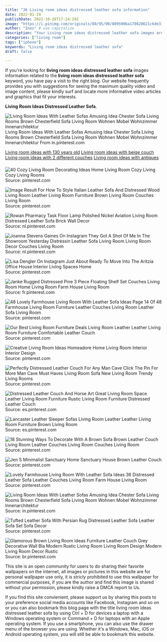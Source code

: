 ```yaml
---
title: "36 Living room ideas distressed leather sofa information"
date: 2022-01-19
publishDate: 2022-10-26T17:24:29Z
image: "https://i.pinimg.com/originals/80/95/90/809590ba178628621c6de3152ffd4950.jpg"
author: "Ines" # use capitalize
description: "Your Living room ideas distressed leather sofa images are ready in this website. Living room ideas distressed leather sofa are a topic that is being searched for and liked by netizens today. You can Get the Living room ideas distressed leather sofa files here. Download all royalty-free photos."
categories: ["living room"]
tags: ["iphone"]
keywords: "Living room ideas distressed leather sofa"
draft: false

---
```


If you're looking for **living room ideas distressed leather sofa** images information related to the **living room ideas distressed leather sofa** keyword, you have pay a visit to the right  blog.  Our website frequently  provides you with  suggestions  for seeing  the maximum  quality video and image  content, please kindly surf and locate more informative video articles and graphics  that fit your interests.

**Living Room Ideas Distressed Leather Sofa**. 

![Living Room Ideas With Leather Sofas Amusing Idea Chester Sofa Living Rooms Brown Chesterfield Sofa Living Room Wohnen Mobel Wohnzimmer Innenarchitektur](https://i.pinimg.com/originals/c8/ac/80/c8ac80da8ec79395df1b44e9e4914a5f.jpg "Living Room Ideas With Leather Sofas Amusing Idea Chester Sofa Living Rooms Brown Chesterfield Sofa Living Room Wohnen Mobel Wohnzimmer Innenarchitektur")
Living Room Ideas With Leather Sofas Amusing Idea Chester Sofa Living Rooms Brown Chesterfield Sofa Living Room Wohnen Mobel Wohnzimmer Innenarchitektur From in.pinterest.com

[Living room ideas with 130 years old](/living-room-ideas-with-130-years-old/)
[Living room ideas with beige couch](/living-room-ideas-with-beige-couch/)
[Living room ideas with 2 different couches](/living-room-ideas-with-2-different-couches/)
[Living room ideas with antiques](/living-room-ideas-with-antiques/)



### 

 


![40 Cozy Living Room Decorating Ideas Home Living Room Cozy Living Cozy Living Rooms](https://i.pinimg.com/736x/7e/e2/dc/7ee2dc322eeb5b557c1594516f6c90ad--brown-couch-brown-leather-couches.jpg "40 Cozy Living Room Decorating Ideas Home Living Room Cozy Living Cozy Living Rooms")
Source: pinterest.com

 

![Image Result For How To Style Italian Leather Sofa And Distressed Wood Living Room Leather Living Room Furniture Brown Living Room Couches Living Room](https://i.pinimg.com/736x/27/60/90/276090c187589a2fe38f9a3c2e6ad8d1--brown-leather-sofas-leather-lounge.jpg "Image Result For How To Style Italian Leather Sofa And Distressed Wood Living Room Leather Living Room Furniture Brown Living Room Couches Living Room")
Source: pinterest.com

 

![Rowan Pharmacy Task Floor Lamp Polished Nickel Aviation Living Room Distressed Leather Sofa Brick Wall Decor](https://i.pinimg.com/originals/e1/b6/7f/e1b67f1e39b29163c6ba8338f33666c3.jpg "Rowan Pharmacy Task Floor Lamp Polished Nickel Aviation Living Room Distressed Leather Sofa Brick Wall Decor")
Source: nl.pinterest.com

 

![Joanna Stevens Gaines On Instagram They Got A Shot Of Me In The Showroom Yesterday Distressin Leather Sofa Living Room Living Room Decor Couches Living Room](https://i.pinimg.com/originals/c5/40/da/c540daec1bd92de6c0705e15f2e64018.jpg "Joanna Stevens Gaines On Instagram They Got A Shot Of Me In The Showroom Yesterday Distressin Leather Sofa Living Room Living Room Decor Couches Living Room")
Source: nl.pinterest.com

 

![Lisa Dengler On Instagram Just About Ready To Move Into The Aritzia Office House Interior Living Spaces Home](https://i.pinimg.com/originals/fb/8f/97/fb8f97105f6cf57b40d4411554b710f2.jpg "Lisa Dengler On Instagram Just About Ready To Move Into The Aritzia Office House Interior Living Spaces Home")
Source: pinterest.com

 

![Janke Rugged Distressed Pine 3 Piece Floating Shelf Set Couches Living Room Home Living Room Farm House Living Room](https://i.pinimg.com/564x/fb/d3/ac/fbd3ac7909ee45c564520644ab570e8c.jpg "Janke Rugged Distressed Pine 3 Piece Floating Shelf Set Couches Living Room Home Living Room Farm House Living Room")
Source: fr.pinterest.com

 

![48 Lovely Farmhouse Living Room With Leather Sofa Ideas Page 14 Of 48 Farmhouse Living Room Furniture Leather Couches Living Room Leather Sofa Living Room](https://i.pinimg.com/originals/9a/aa/0e/9aaa0efeec6c6323e9c3b30078b61402.jpg "48 Lovely Farmhouse Living Room With Leather Sofa Ideas Page 14 Of 48 Farmhouse Living Room Furniture Leather Couches Living Room Leather Sofa Living Room")
Source: pinterest.com

 

![Our Best Living Room Furniture Deals Living Room Leather Leather Living Room Furniture Comfortable Leather Couch](https://i.pinimg.com/originals/fc/76/63/fc76635b7553636fe30f0197e4005747.jpg "Our Best Living Room Furniture Deals Living Room Leather Leather Living Room Furniture Comfortable Leather Couch")
Source: pinterest.com

 

![Creative Living Room Ideas Homeadore Home Living Room Interior Interior Design](https://i.pinimg.com/originals/f4/75/88/f4758880333705383b25ebb98566e4e6.png "Creative Living Room Ideas Homeadore Home Living Room Interior Interior Design")
Source: pinterest.com

 

![Perfectly Distressed Leather Couch For Any Man Cave Click The Pin For More Man Cave Must Haves Living Room Sofa New Living Room Trendy Living Rooms](https://i.pinimg.com/736x/6d/ef/c8/6defc81cd0d095e19e6f762fb5df0d12.jpg "Perfectly Distressed Leather Couch For Any Man Cave Click The Pin For More Man Cave Must Haves Living Room Sofa New Living Room Trendy Living Rooms")
Source: pinterest.com

 

![Distressed Leather Couch And Horse Art Great Living Room Space Leather Living Room Furniture Rustic Living Room Furniture Distressed Leather Couch](https://i.pinimg.com/originals/6c/00/c9/6c00c9532987b8694237234a94cf0a82.jpg "Distressed Leather Couch And Horse Art Great Living Room Space Leather Living Room Furniture Rustic Living Room Furniture Distressed Leather Couch")
Source: es.pinterest.com

 

![Lancaster Leather Sleeper Sofas Living Room Leather Leather Living Room Furniture Brown Living Room](https://i.pinimg.com/564x/56/04/a8/5604a8bb3d7d3523d61b5e135241d76e--brown-couch-brown-leather-sofas.jpg "Lancaster Leather Sleeper Sofas Living Room Leather Leather Living Room Furniture Brown Living Room")
Source: es.pinterest.com

 

![18 Stunning Ways To Decorate With A Brown Sofa Brown Leather Couch Living Room Leather Couches Living Room Couches Living Room](https://i.pinimg.com/originals/98/ee/4e/98ee4e22d35f211c8323f05eb274f70c.jpg "18 Stunning Ways To Decorate With A Brown Sofa Brown Leather Couch Living Room Leather Couches Living Room Couches Living Room")
Source: pinterest.com

 

![Jen S Minimalist Sanctuary Home Sanctuary House Brown Leather Couch](https://i.pinimg.com/564x/d7/ea/1d/d7ea1d338ef9c96f8890f2d1b6f9c140--distressed-leather-couch-brown-leather-sofas.jpg "Jen S Minimalist Sanctuary Home Sanctuary House Brown Leather Couch")
Source: pinterest.com

 

![Lovely Farmhouse Living Room With Leather Sofa Ideas 36 Distressed Leather Sofa Leather Couches Living Room Farm House Living Room](https://i.pinimg.com/originals/f0/a6/b1/f0a6b1007279cf857503f6ab9dfcabc2.jpg "Lovely Farmhouse Living Room With Leather Sofa Ideas 36 Distressed Leather Sofa Leather Couches Living Room Farm House Living Room")
Source: pinterest.com

 

![Living Room Ideas With Leather Sofas Amusing Idea Chester Sofa Living Rooms Brown Chesterfield Sofa Living Room Wohnen Mobel Wohnzimmer Innenarchitektur](https://i.pinimg.com/originals/c8/ac/80/c8ac80da8ec79395df1b44e9e4914a5f.jpg "Living Room Ideas With Leather Sofas Amusing Idea Chester Sofa Living Rooms Brown Chesterfield Sofa Living Room Wohnen Mobel Wohnzimmer Innenarchitektur")
Source: in.pinterest.com

 

![Tufted Leather Sofa With Persian Rug Distressed Leather Sofa Leather Sofa Set Sofa Decor](https://i.pinimg.com/originals/4d/22/4f/4d224f512154f947c35eab571d2a6f65.jpg "Tufted Leather Sofa With Persian Rug Distressed Leather Sofa Leather Sofa Set Sofa Decor")
Source: pinterest.com

 

![Glamorous Brown Living Room Ideas Furniture Leather Couch Grey Decorative Wall Bla Modern Rustic Living Room Living Room Design Modern Living Room Decor Rustic](https://i.pinimg.com/originals/80/95/90/809590ba178628621c6de3152ffd4950.jpg "Glamorous Brown Living Room Ideas Furniture Leather Couch Grey Decorative Wall Bla Modern Rustic Living Room Living Room Design Modern Living Room Decor Rustic")
Source: br.pinterest.com

 

This site is an open community for users to do sharing their favorite wallpapers on the internet, all images or pictures in this website are for personal wallpaper use only, it is stricly prohibited to use this wallpaper for commercial purposes, if you are the author and find this image is shared without your permission, please kindly raise a DMCA report to Us.

If you find this site convienient, please support us by sharing this posts to your preference social media accounts like Facebook, Instagram and so on or you can also bookmark this blog page with the title living room ideas distressed leather sofa by using Ctrl + D for devices a laptop with a Windows operating system or Command + D for laptops with an Apple operating system. If you use a smartphone, you can also use the drawer menu of the browser you are using. Whether it's a Windows, Mac, iOS or Android operating system, you will still be able to bookmark this website.
